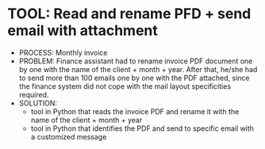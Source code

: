 # TOOL: Read and rename PFD + send email with attachment
- PROCESS: Monthly invoice
- PROBLEM: Finance assistant had to rename invoice PDF document one by one with the name of the client + month + year. After that, he/she had to send more than 100 emails one by one with the PDF attached, since the finance system did not cope with the mail layout specificities required. 
- SOLUTION: 
  - tool in Python that reads the invoice PDF and rename it with the name of the client + month + year
  - tool in Python that identifies the PDF and send to specific email with a customized message
